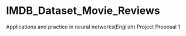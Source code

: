 # IMDB_Dataset_Movie_Reviews
Applications and practice in neural networks(English) Project Proposal 1
